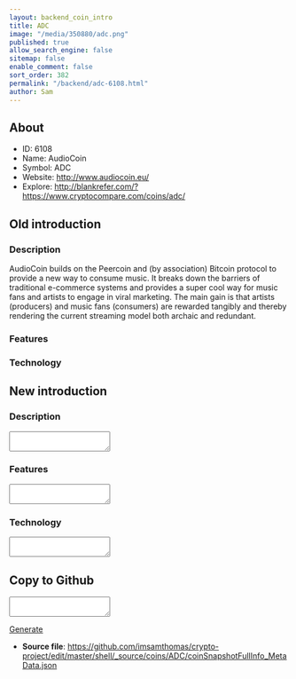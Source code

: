 ```yaml
---
layout: backend_coin_intro
title: ADC
image: "/media/350880/adc.png"
published: true
allow_search_engine: false
sitemap: false
enable_comment: false
sort_order: 382
permalink: "/backend/adc-6108.html"
author: Sam
---
```


## About

- ID: 6108
- Name: AudioCoin
- Symbol: ADC
- Website: http://www.audiocoin.eu/
- Explore: http://blankrefer.com/?https://www.cryptocompare.com/coins/adc/


## Old introduction

### Description

<p>AudioCoin builds on the Peercoin and (by association) Bitcoin protocol to provide a new way to consume music. It breaks down the barriers of traditional e-commerce systems and provides a super cool way for music fans and artists to engage in viral marketing. The main gain is that artists (producers) and music fans (consumers) are rewarded tangibly and thereby rendering the current streaming model both archaic and redundant.</p>

### Features


### Technology




## New introduction


### Description
<textarea id="meta_description" name="description"></textarea>

### Features
<textarea id="meta_features" name="features"></textarea>

### Technology
<textarea id="meta_technology" name="technology"></textarea>


## Copy to Github

<textarea id="coinsnapshotfullinfo_metadata"></textarea>

<a href="#gen" onclick="generateMetaDatJson()">Generate</a>

- **Source file**: <a href="https://github.com/imsamthomas/crypto-project/edit/master/shell/_source/coins/ADC/coinSnapshotFullInfo_MetaData.json">https://github.com/imsamthomas/crypto-project/edit/master/shell/_source/coins/ADC/coinSnapshotFullInfo_MetaData.json</a>

